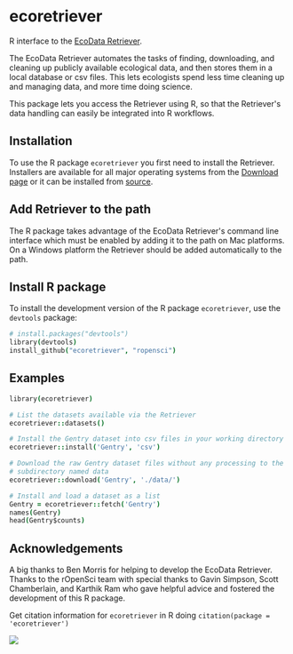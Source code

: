 ecoretriever
============

R interface to the [EcoData Retriever](http://ecodataretriever.org).

The EcoData Retriever automates the tasks of finding, downloading, and cleaning
up publicly available ecological data, and then stores them in a local database
or csv files. This lets ecologists spend less time cleaning up and managing
data, and more time doing science.

This package lets you access the Retriever using R, so that the Retriever's data
handling can easily be integrated into R workflows.

Installation
------------
To use the R package `ecoretriever` you first need to install the Retriever.
Installers are available for all major operating systems from the [Download page](http://ecodataretriever.org/download.html)
or it can be installed from [source](https://github.com/weecology/retriever).

Add Retriever to the path
-------------------------
The R package takes advantage of the EcoData Retriever's command line interface
which must be enabled by adding it to the path on Mac platforms.
On a Windows platform the Retriever should be added automatically to the path.

Install R package
-----------------

To install the development version of the R package `ecoretriever`, use the `devtools` package:

```coffee
# install.packages("devtools")
library(devtools)
install_github("ecoretriever", "ropensci")
```

Examples
--------
```coffee
library(ecoretriever)

# List the datasets available via the Retriever
ecoretriever::datasets()

# Install the Gentry dataset into csv files in your working directory
ecoretriever::install('Gentry', 'csv')

# Download the raw Gentry dataset files without any processing to the 
# subdirectory named data
ecoretriever::download('Gentry', './data/')

# Install and load a dataset as a list
Gentry = ecoretriever::fetch('Gentry')
names(Gentry)
head(Gentry$counts)
```

Acknowledgements
----------------
A big thanks to Ben Morris for helping to develop the EcoData Retriever.
Thanks to the rOpenSci team with special thanks to Gavin Simpson,
Scott Chamberlain, and Karthik Ram who gave helpful advice and fostered
the development of this R package.

Get citation information for `ecoretriever` in R doing `citation(package = 'ecoretriever')`

[![](http://ropensci.org/public_images/github_footer.png)](http://ropensci.org)
